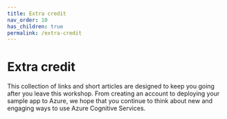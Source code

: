 ```yaml
---
title: Extra credit
nav_order: 10
has_children: true
permalink: /extra-credit
---
```


# Extra credit

This collection of links and short articles are designed to keep you going after you leave this workshop. From creating an account to deploying your sample app to Azure, we hope that you continue to think about new and engaging ways to use Azure Cognitive Services.
